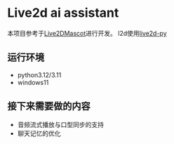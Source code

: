 # Live2d ai assistant

本项目参考于[Live2DMascot](https://github.com/Arkueid/Live2DMascot)进行开发。
l2d使用[live2d-py](https://github.com/Arkueid/live2d-py)
## 运行环境
- python3.12/3.11
- windows11
## 接下来需要做的内容
- 音频流式播放与口型同步的支持
- 聊天记忆的优化